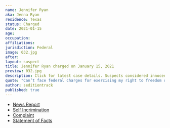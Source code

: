 ```yaml
---
name: Jennifer Ryan
aka: Jenna Ryan
residence: Texas
status: Charged
date: 2021-01-15
age:
occupation:
affiliations:
jurisdiction: Federal
image: 032.jpg
after:
layout: suspect
title: Jennifer Ryan charged on January 15, 2021
preview: 032.jpg
description: Click for latest case details. Suspects considered innocent until proven guilty.
quote: "Can’t face federal charges for exercising my right to freedom of speech and assembly"
author: seditiontrack
published: true
---
```


- [News Report](https://www.thedailybeast.com/jenna-ryan-texas-real-estate-agent-who-flew-to-dc-on-private-jet-arrested-in-capitol-riots)
- [Self Incrimination](https://twitter.com/NewsJunkieBlu/status/1347634376142630915?s=20)
- [Complaint](https://www.justice.gov/opa/page/file/1356081/download)
- [Statement of Facts](https://www.justice.gov/opa/page/file/1356471/download)